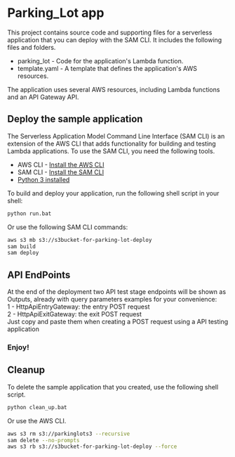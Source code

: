 # Parking_Lot app


This project contains source code and supporting files for a serverless application that you can deploy with the SAM CLI. It includes the following files and folders.

- parking_lot - Code for the application's Lambda function.
- template.yaml - A template that defines the application's AWS resources.

The application uses several AWS resources, including Lambda functions and an API Gateway API. 

## Deploy the sample application

The Serverless Application Model Command Line Interface (SAM CLI) is an extension of the AWS CLI that adds functionality for building and testing Lambda applications. 
To use the SAM CLI, you need the following tools.

* AWS CLI -  [Install the AWS CLI](https://docs.aws.amazon.com/cli/latest/userguide/getting-started-install.html)
* SAM CLI - [Install the SAM CLI](https://docs.aws.amazon.com/serverless-application-model/latest/developerguide/serverless-sam-cli-install.html)
* [Python 3 installed](https://www.python.org/downloads/)

To build and deploy your application, run the following shell script in your shell:

```bash
python run.bat
```
Or use the following SAM CLI commands:
```bash
aws s3 mb s3://s3bucket-for-parking-lot-deploy
sam build 
sam deploy 
```

## API EndPoints
At the end of the deployment two API test stage endpoints will be shown as Outputs, already with query parameters examples for your convenience:<br/>
1 - HttpApiEntryGateway:  the entry POST request <br/>
2 - HttpApiExitGateway: the exit POST request <br/>
Just copy and paste them when creating a POST request using a API testing application 

### Enjoy!
## Cleanup

To delete the sample application that you created, use the following shell script.

```bash
python clean_up.bat
```

Or use the AWS CLI.
```bash
aws s3 rm s3://parkinglots3 --recursive
sam delete --no-prompts
aws s3 rb s3://s3bucket-for-parking-lot-deploy --force
```
